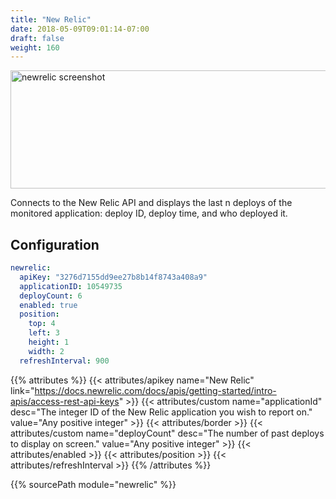 ```yaml
---
title: "New Relic"
date: 2018-05-09T09:01:14-07:00
draft: false
weight: 160
---
```


<img class="screenshot" src="/imgs/modules/newrelic.png" width="640" height="189" alt="newrelic screenshot" class="clearfix" />

Connects to the New Relic API and displays the last n deploys of the
monitored application: deploy ID, deploy time, and who deployed it.

## Configuration

```yaml
newrelic:
  apiKey: "3276d7155dd9ee27b8b14f8743a408a9"
  applicationID: 10549735
  deployCount: 6
  enabled: true
  position:
    top: 4
    left: 3
    height: 1
    width: 2
  refreshInterval: 900
```
{{% attributes %}}
  {{< attributes/apikey name="New Relic" link="https://docs.newrelic.com/docs/apis/getting-started/intro-apis/access-rest-api-keys" >}}
  {{< attributes/custom name="applicationId" desc="The integer ID of the New Relic application you wish to report on." value="Any positive integer" >}}
  {{< attributes/border >}}
  {{< attributes/custom name="deployCount" desc="The number of past deploys to display on screen." value="Any positive integer" >}}
  {{< attributes/enabled >}}
  {{< attributes/position >}}
  {{< attributes/refreshInterval >}}
{{% /attributes %}}

{{% sourcePath module="newrelic" %}}